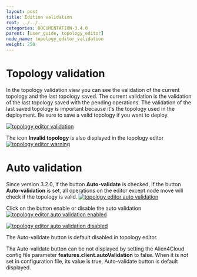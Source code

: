```yaml
---
layout: post
title: Edition validation
root: ../../..
categories: DOCUMENTATION-3.4.0
parent: [user_guide, topology_editor]
node_name: topology_editor_validation
weight: 250
---
```


# Topology validation

In the topology validation  view you can see the validation of the current topology and the last topology saved.
The current validation is the validation of the last topology saved with the pending operations.
The validation of the last saved topology is important because it's the topology used in the deployment.
Be sure to save a valid topology if you want to deploy.

[![topology editor validation](../../images/3.4.0/user_guide/topology_editor/topology_editor_validation.png)](../../images/3.4.0/user_guide/topology_editor/topology_editor_validation.png)


The icon **Invalid topology** is also displayed in the topology editor
[![topology editor warning](../../images/3.4.0/user_guide/topology_editor/topology_editor_validation_icon.png)](../../images/3.4.0/user_guide/topology_editor/topology_editor_validation_icon.png)


# Auto validation

Since version 3.2.0, if the button __Auto-validate__ is checked, If the button __Auto-validation__ is set, all operations on the editor except node move will check if the topology is valid. 
[![topology editor auto validation](../../images/3.4.0/user_guide/topology_editor/topology_editor_validation_icon_2.png)](../../images/3.4.0/user_guide/topology_editor/topology_editor_validation_icon_2.png)

Click on the button enable or disable the auto validation
[![topology editor auto validation enabled](../../images/3.4.0/user_guide/topology_editor/topology_editor_validation_auto_1.png)](../../images/3.4.0/user_guide/topology_editor/topology_editor_validation_auto_1.png)


[![topology editor auto validation disabled](../../images/3.4.0/user_guide/topology_editor/topology_editor_validation_auto_2.png)](../../images/3.4.0/user_guide/topology_editor/topology_editor_validation_auto_2.png)

The Auto-validate button is default disabled in topology editor.

Tha Auto-validate button can be not displayed by setting the Alien4Cloud config file parameter **features.client.autoValidation** to false.
When it is not set in configuration file, its value is true, Auto-validate button is default displayed.

